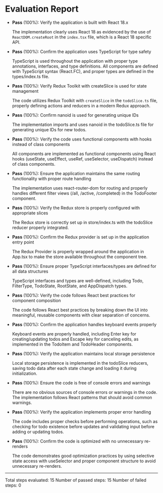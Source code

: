 # Evaluation Report

- **Pass** (100%): Verify the application is built with React 18.x
  
  The implementation clearly uses React 18 as evidenced by the use of `ReactDOM.createRoot` in the `index.tsx` file, which is a React 18 specific API.

- **Pass** (100%): Confirm the application uses TypeScript for type safety
  
  TypeScript is used throughout the application with proper type annotations, interfaces, and type definitions. All components are defined with TypeScript syntax (React.FC), and proper types are defined in the types/index.ts file.

- **Pass** (100%): Verify Redux Toolkit with createSlice is used for state management
  
  The code utilizes Redux Toolkit with `createSlice` in the `todoSlice.ts` file, properly defining actions and reducers in a modern Redux approach.

- **Pass** (100%): Confirm nanoid is used for generating unique IDs
  
  The implementation imports and uses nanoid in the todoSlice.ts file for generating unique IDs for new todos.

- **Pass** (100%): Verify the code uses functional components with hooks instead of class components
  
  All components are implemented as functional components using React hooks (useState, useEffect, useRef, useSelector, useDispatch) instead of class components.

- **Pass** (100%): Ensure the application maintains the same routing functionality with proper route handling
  
  The implementation uses react-router-dom for routing and properly handles different filter views (/all, /active, /completed) in the TodoFooter component.

- **Pass** (100%): Verify the Redux store is properly configured with appropriate slices
  
  The Redux store is correctly set up in store/index.ts with the todoSlice reducer properly integrated.

- **Pass** (100%): Confirm the Redux provider is set up in the application entry point
  
  The Redux Provider is properly wrapped around the application in App.tsx to make the store available throughout the component tree.

- **Pass** (100%): Ensure proper TypeScript interfaces/types are defined for all data structures
  
  TypeScript interfaces and types are well-defined, including Todo, FilterType, TodoState, RootState, and AppDispatch types.

- **Pass** (100%): Verify the code follows React best practices for component composition
  
  The code follows React best practices by breaking down the UI into meaningful, reusable components with clear separation of concerns.

- **Pass** (100%): Confirm the application handles keyboard events properly
  
  Keyboard events are properly handled, including Enter key for creating/updating todos and Escape key for canceling edits, as implemented in the TodoItem and TodoHeader components.

- **Pass** (100%): Verify the application maintains local storage persistence
  
  Local storage persistence is implemented in the todoSlice reducers, saving todo data after each state change and loading it during initialization.

- **Pass** (100%): Ensure the code is free of console errors and warnings
  
  There are no obvious sources of console errors or warnings in the code. The implementation follows React patterns that should avoid common warnings.

- **Pass** (100%): Verify the application implements proper error handling
  
  The code includes proper checks before performing operations, such as checking for todo existence before updates and validating input before adding or updating todos.

- **Pass** (100%): Confirm the code is optimized with no unnecessary re-renders
  
  The code demonstrates good optimization practices by using selective state access with useSelector and proper component structure to avoid unnecessary re-renders.

---

Total steps evaluated: 15
Number of passed steps: 15
Number of failed steps: 0